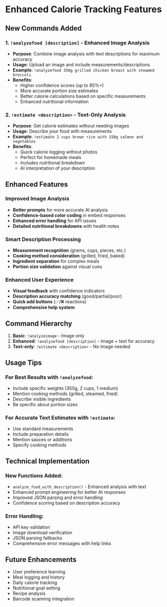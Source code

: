 # Enhanced Calorie Tracking Features

## New Commands Added

### 1. `!analyzefood [description]` - Enhanced Image Analysis
- **Purpose**: Combine image analysis with text descriptions for maximum accuracy
- **Usage**: Upload an image and include measurements/descriptions
- **Example**: `!analyzefood 350g grilled chicken breast with steamed broccoli`
- **Benefits**:
  - Higher confidence scores (up to 85%+)
  - More accurate portion size estimates
  - Better calorie calculations based on specific measurements
  - Enhanced nutritional information

### 2. `!estimate <description>` - Text-Only Analysis
- **Purpose**: Get calorie estimates without needing images
- **Usage**: Describe your food with measurements
- **Example**: `!estimate 2 cups brown rice with 150g salmon and vegetables`
- **Benefits**:
  - Quick calorie logging without photos
  - Perfect for homemade meals
  - Includes nutritional breakdown
  - AI interpretation of your description

## Enhanced Features

### Improved Image Analysis
- **Better prompts** for more accurate AI analysis
- **Confidence-based color coding** in embed responses
- **Enhanced error handling** for API issues
- **Detailed nutritional breakdowns** with health notes

### Smart Description Processing
- **Measurement recognition** (grams, cups, pieces, etc.)
- **Cooking method consideration** (grilled, fried, baked)
- **Ingredient separation** for complex meals
- **Portion size validation** against visual cues

### Enhanced User Experience
- **Visual feedback** with confidence indicators
- **Description accuracy matching** (good/partial/poor)
- **Quick add buttons** (✅/❌ reactions)
- **Comprehensive help system**

## Command Hierarchy

1. **Basic**: `!analyzeimage` - Image only
2. **Enhanced**: `!analyzefood [description]` - Image + text for accuracy
3. **Text-only**: `!estimate <description>` - No image needed

## Usage Tips

### For Best Results with `!analyzefood`:
- Include specific weights (350g, 2 cups, 1 medium)
- Mention cooking methods (grilled, steamed, fried)
- Describe visible ingredients
- Be specific about portion sizes

### For Accurate Text Estimates with `!estimate`:
- Use standard measurements
- Include preparation details
- Mention sauces or additions
- Specify cooking methods

## Technical Implementation

### New Functions Added:
- `analyze_food_with_description()` - Enhanced analysis with text
- Enhanced prompt engineering for better AI responses
- Improved JSON parsing and error handling
- Confidence scoring based on description accuracy

### Error Handling:
- API key validation
- Image download verification
- JSON parsing fallbacks
- Comprehensive error messages with help links

## Future Enhancements

- User preference learning
- Meal logging and history
- Daily calorie tracking
- Nutritional goal setting
- Recipe analysis
- Barcode scanning integration
